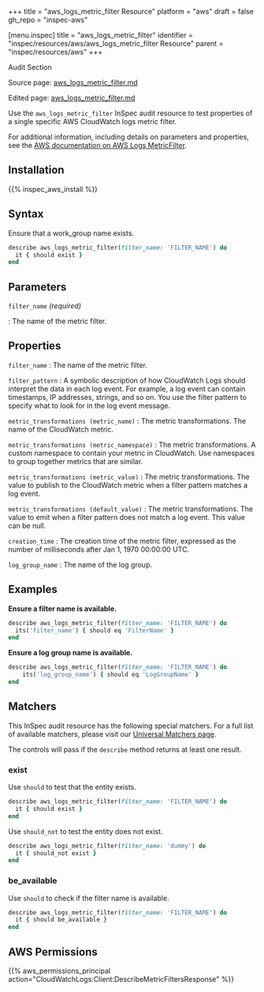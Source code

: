 +++
title = "aws_logs_metric_filter Resource"
platform = "aws"
draft = false
gh_repo = "inspec-aws"

[menu.inspec]
title = "aws_logs_metric_filter"
identifier = "inspec/resources/aws/aws_logs_metric_filter Resource"
parent = "inspec/resources/aws"
+++

<div class="admonition-note">
<p class="admonition-note-title">Audit Section</p>
<div class="admonition-note-text">
<p>Source page: <a href="https://github.com/inspec/inspec-aws/blob/main/docs/resources/aws_logs_metric_filter.md">aws_logs_metric_filter.md</a></p>
<p>Edited page: <a href="https://github.com/ianmadd/inspec-aws/blob/im/hugo/docs-chef-io/content/inspec/resources/aws_logs_metric_filter.md">aws_logs_metric_filter.md</a></p>
</div>
</div>



Use the `aws_logs_metric_filter` InSpec audit resource to test properties of a single specific AWS CloudWatch logs metric filter.

For additional information, including details on parameters and properties, see the [AWS documentation on AWS Logs MetricFilter](https://docs.aws.amazon.com/AWSCloudFormation/latest/UserGuide/aws-resource-logs-metricfilter.html).

## Installation

{{% inspec_aws_install %}}

## Syntax

Ensure that a work_group name exists.

```ruby
describe aws_logs_metric_filter(filter_name: 'FILTER_NAME') do
  it { should exist }
end
```

## Parameters

`filter_name` _(required)_

: The name of the metric filter.

## Properties

`filter_name`
: The name of the metric filter.

`filter_pattern`
: A symbolic description of how CloudWatch Logs should interpret the data in each log event. For example, a log event can contain timestamps, IP addresses, strings, and so on. You use the filter pattern to specify what to look for in the log event message.

`metric_transformations (metric_name)`
: The metric transformations. The name of the CloudWatch metric.

`metric_transformations (metric_namespace)`
: The metric transformations. A custom namespace to contain your metric in CloudWatch. Use namespaces to group together metrics that are similar.

`metric_transformations (metric_value)`
: The metric transformations. The value to publish to the CloudWatch metric when a filter pattern matches a log event.

`metric_transformations (default_value)`
: The metric transformations. The value to emit when a filter pattern does not match a log event. This value can be null.

`creation_time`
: The creation time of the metric filter, expressed as the number of milliseconds after Jan 1, 1970 00:00:00 UTC.

`log_group_name`
: The name of the log group.

## Examples

**Ensure a filter name is available.**

```ruby
describe aws_logs_metric_filter(filter_name: 'FILTER_NAME') do
  its('filter_name') { should eq 'FilterName' }
end
```

**Ensure a log group name is available.**

```ruby
describe aws_logs_metric_filter(filter_name: 'FILTER_NAME') do
    its('log_group_name') { should eq 'LogGroupName' }
end
```

## Matchers

This InSpec audit resource has the following special matchers. For a full list of available matchers, please visit our [Universal Matchers page](https://www.inspec.io/docs/reference/matchers/).

The controls will pass if the `describe` method returns at least one result.

### exist

Use `should` to test that the entity exists.

```ruby
describe aws_logs_metric_filter(filter_name: 'FILTER_NAME') do
  it { should exist }
end
```

Use `should_not` to test the entity does not exist.

```ruby
describe aws_logs_metric_filter(filter_name: 'dummy') do
  it { should_not exist }
end
```

### be_available

Use `should` to check if the filter name is available.

```ruby
describe aws_logs_metric_filter(filter_name: 'FILTER_NAME') do
  it { should be_available }
end
```

## AWS Permissions

{{% aws_permissions_principal action="CloudWatchLogs:Client:DescribeMetricFiltersResponse" %}}
